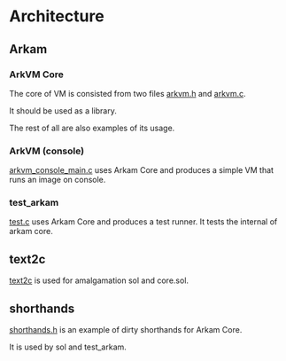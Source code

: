 # Architecture


## Arkam

### ArkVM Core

The core of VM is consisted from two files [arkvm.h](arkvm.h) and [arkvm.c](arkvm.c).

It should be used as a library.

The rest of all are also examples of its usage.



### ArkVM (console)

[arkvm_console_main.c](arkvm_console_main.c) uses Arkam Core and produces a simple VM that runs an image on console.



### test_arkam

[test.c](test.c) uses Arkam Core and produces a test runner. It tests the internal of arkam core.



## text2c

[text2c](text2c.c) is used for amalgamation sol and core.sol.



## shorthands

[shorthands.h](shorthands.h) is an example of dirty shorthands for Arkam Core.

It is used by sol and test_arkam.